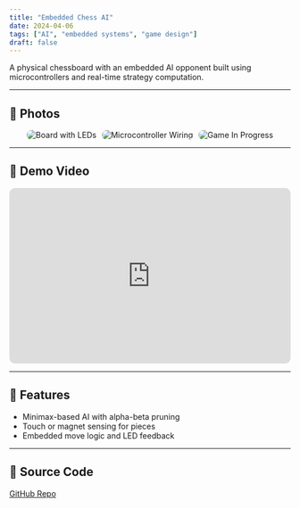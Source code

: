 ```yaml
---
title: "Embedded Chess AI"
date: 2024-04-06
tags: ["AI", "embedded systems", "game design"]
draft: false
---
```


A physical chessboard with an embedded AI opponent built using microcontrollers and real-time strategy computation.

---

## 📸 Photos

<div style="display: flex; flex-wrap: wrap; gap: 10px; justify-content: center;">
  <img src="/images/chess1.jpg" alt="Board with LEDs" style="max-width: 100%; border-radius: 8px;">
  <img src="/images/chess2.jpg" alt="Microcontroller Wiring" style="max-width: 100%; border-radius: 8px;">
  <img src="/images/chess3.jpg" alt="Game In Progress" style="max-width: 100%; border-radius: 8px;">
</div>

---

## 🎥 Demo Video

<iframe width="560" height="315" src="https://www.youtube.com/embed/REPLACE_ME" frameborder="0" allowfullscreen style="max-width: 100%; border-radius: 10px;"></iframe>

---

## 🔧 Features

- Minimax-based AI with alpha-beta pruning
- Touch or magnet sensing for pieces
- Embedded move logic and LED feedback

---

## 🔗 Source Code

[GitHub Repo](https://github.com/yourusername/chess-ai)
